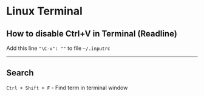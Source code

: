 # Linux Terminal

## How to disable Ctrl+V in Terminal (Readline)
Add this line `"\C-v": ""` to file `~/.inputrc`

---

## Search
`Ctrl + Shift + F` - Find term in terminal window

